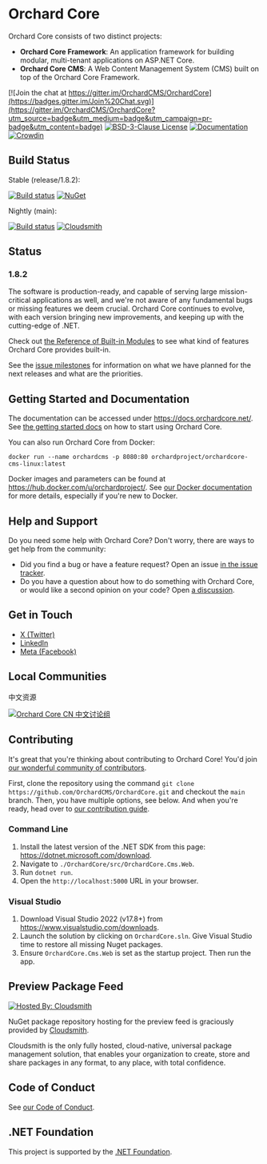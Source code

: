 # Orchard Core 

Orchard Core consists of two distinct projects:

- __Orchard Core Framework__: An application framework for building modular, multi-tenant applications on ASP.NET Core.
- __Orchard Core CMS__: A Web Content Management System (CMS) built on top of the Orchard Core Framework.

[![Join the chat at https://gitter.im/OrchardCMS/OrchardCore](https://badges.gitter.im/Join%20Chat.svg)](https://gitter.im/OrchardCMS/OrchardCore?utm_source=badge&utm_medium=badge&utm_campaign=pr-badge&utm_content=badge)
[![BSD-3-Clause License](https://img.shields.io/badge/license-BSD--3--Clause-blue.svg)](LICENSE)
[![Documentation](https://readthedocs.org/projects/orchardcore/badge/)](https://docs.orchardcore.net/)
[![Crowdin](https://badges.crowdin.net/orchard-core/localized.svg)](https://crowdin.com/project/orchard-core)

## Build Status

Stable (release/1.8.2): 

[![Build status](https://github.com/OrchardCMS/OrchardCore/actions/workflows/release_ci.yml/badge.svg)](https://github.com/OrchardCMS/OrchardCore/actions?query=workflow%3A%22Release+-+CI%22)
[![NuGet](https://img.shields.io/nuget/v/OrchardCore.Application.Cms.Targets.svg)](https://www.nuget.org/packages/OrchardCore.Application.Cms.Targets)

Nightly (main): 

[![Build status](https://github.com/OrchardCMS/OrchardCore/actions/workflows/preview_ci.yml/badge.svg)](https://github.com/OrchardCMS/OrchardCore/actions?query=workflow%3A%22Preview+-+CI%22)
[![Cloudsmith](https://api-prd.cloudsmith.io/badges/version/orchardcore/preview/nuget/OrchardCore.Application.Cms.Targets/latest/x/?render=true&badge_token=gAAAAABey9hKFD_C-ZIpLvayS3HDsIjIorQluDs53KjIdlxoDz6Ntt1TzvMNJp7a_UWvQbsfN5nS7_0IbxCyqHZsjhmZP6cBkKforo-NqwrH5-E6QCrJ3D8%3D)](https://cloudsmith.io/~orchardcore/repos/preview/packages/detail/nuget/OrchardCore.Application.Cms.Targets/latest/)

## Status

### 1.8.2

The software is production-ready, and capable of serving large mission-critical applications as well, and we're not aware of any fundamental bugs or missing features we deem crucial. Orchard Core continues to evolve, with each version bringing new improvements, and keeping up with the cutting-edge of .NET.

Check out [the Reference of Built-in Modules](https://docs.orchardcore.net/en/latest/docs/reference/) to see what kind of features Orchard Core provides built-in.

See the [issue milestones](https://github.com/OrchardCMS/OrchardCore/milestones) for information on what we have planned for the next releases and what are the priorities.

## Getting Started and Documentation

The documentation can be accessed under <https://docs.orchardcore.net/>. See [the getting started docs](https://docs.orchardcore.net/en/latest/docs/getting-started/) on how to start using Orchard Core.

You can also run Orchard Core from Docker:

```
docker run --name orchardcms -p 8080:80 orchardproject/orchardcore-cms-linux:latest
```

Docker images and parameters can be found at <https://hub.docker.com/u/orchardproject/>. See [our Docker documentation](https://docs.orchardcore.net/en/latest/docs/topics/docker/) for more details, especially if you're new to Docker.

## Help and Support

Do you need some help with Orchard Core? Don't worry, there are ways to get help from the community:

- Did you find a bug or have a feature request? Open an issue [in the issue tracker](https://github.com/OrchardCMS/OrchardCore/issues).
- Do you have a question about how to do something with Orchard Core, or would like a second opinion on your code? Open [a discussion](https://github.com/OrchardCMS/OrchardCore/discussions).

## Get in Touch

- [X (Twitter)](https://twitter.com/orchardcms)
- [LinkedIn](https://www.linkedin.com/groups/13605669/)
- [Meta (Facebook)](https://www.facebook.com/groups/244928199422062/user/100063629920864)

## Local Communities

中文资源

[![Orchard Core CN 中文讨论组](https://docs.orchardcore.net/en/latest/docs/assets/images/orchard-core-cn-community-logo.png)](https://shang.qq.com/wpa/qunwpa?idkey=48721591a71ee7586316604a7a4ee99d26fd977c6120370a06585085a5936f62)

## Contributing

It's great that you're thinking about contributing to Orchard Core! You'd join [our wonderful community of contributors](https://docs.orchardcore.net/en/latest/docs/community/).

First, clone the repository using the command `git clone https://github.com/OrchardCMS/OrchardCore.git` and checkout the `main` branch. Then, you have multiple options, see below. And when you're ready, head over to [our contribution guide](CONTRIBUTING.md).

### Command Line

1. Install the latest version of the .NET SDK from this page: <https://dotnet.microsoft.com/download>.
2. Navigate to `./OrchardCore/src/OrchardCore.Cms.Web`.
3. Run `dotnet run`.
4. Open the `http://localhost:5000` URL in your browser.

### Visual Studio

1. Download Visual Studio 2022 (v17.8+) from <https://www.visualstudio.com/downloads>.
2. Launch the solution by clicking on `OrchardCore.sln`. Give Visual Studio time to restore all missing Nuget packages.
3. Ensure `OrchardCore.Cms.Web` is set as the startup project. Then run the app.

## Preview Package Feed

[![Hosted By: Cloudsmith](https://img.shields.io/badge/OSS%20hosting%20by-cloudsmith-blue?logo=cloudsmith&style=for-the-badge)](https://cloudsmith.com)

NuGet package repository hosting for the preview feed is graciously provided by [Cloudsmith](https://cloudsmith.com).

Cloudsmith is the only fully hosted, cloud-native, universal package management solution, that
enables your organization to create, store and share packages in any format, to any place, with total
confidence.

## Code of Conduct

See [our Code of Conduct](./CODE-OF-CONDUCT.md).

## .NET Foundation

This project is supported by the [.NET Foundation](http://www.dotnetfoundation.org).
